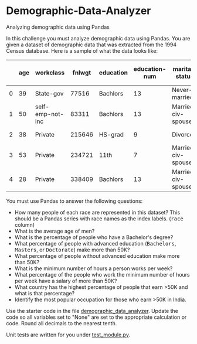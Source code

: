 # Demographic-Data-Analyzer
Analyzing demographic data using Pandas

In this challenge you must analyze demographic data using Pandas. You are given a dataset of demographic data that was extracted from the 1994 Census database. Here is a sample of what the data looks like:

| | age | workclass | fnlwgt | education | education-num | marital-status | occupation | relationship | race | sex | capital-gain | capital-loss | hours-per-week | native-country | salary |
|---|---|---|---|---|---|---|---|---|---|---|---|---|---|---|---|
| 0 | 39 | State-gov | 77516 | Bachlors | 13 | Never-married | Adm-clerical | Not-in-family | White | Male | 2174 | 0 | 40 | United-States | <=50K |
| 1 | 50 | self-emp-not-inc | 83311 | Bachlors | 13 | Married-civ-spouse | Exec-managerial | Husband | White | Male | 0 | 0 | 13 | United-States | <=50K |
| 2 | 38 | Private| 215646 | HS-grad | 9 | Divorced | Handlers-cleaners | Not-in-family | White | Male | 0 | 0 | 40 | United-States | <=50K |
| 3 | 53 | Private | 234721 | 11th | 7 | Married-civ-spouse | Handlers-cleaners | Husband | Black | Male | 0 | 0 | 40 | United-States | <=50K |
| 4 | 28 | Private | 338409 | Bachlors | 13 | Married-civ-spouse | Prof-specialty | Wife | Black | Female | 0 | 0 | 40 | United-States | <=50K |

You must use Pandas to answer the following questions:

* How many people of each race are represented in this dataset? This should be a Pandas series with race names as the index labels. (<kbd>race</kbd> column)
* What is the average age of men?
* What is the percentage of people who have a Bachelor's degree?
* What percentage of people with advanced education (<kbd>Bachelors</kbd>, <kbd>Masters</kbd>, or <kbd>Doctorate</kbd>) make more than 50K?
* What percentage of people without advanced education make more than 50K?
* What is the minimum number of hours a person works per week?
* What percentage of the people who work the minimum number of hours per week have a salary of more than 50K?
* What country has the highest percentage of people that earn >50K and what is that percentage?
* Identify the most popular occupation for those who earn >50K in India.

Use the starter code in the file [demographic_data_analyzer](). Update the code so all variables set to "None" are set to the appropriate calculation or code. Round all decimals to the nearest tenth.

Unit tests are written for you under [test_module.py]().
